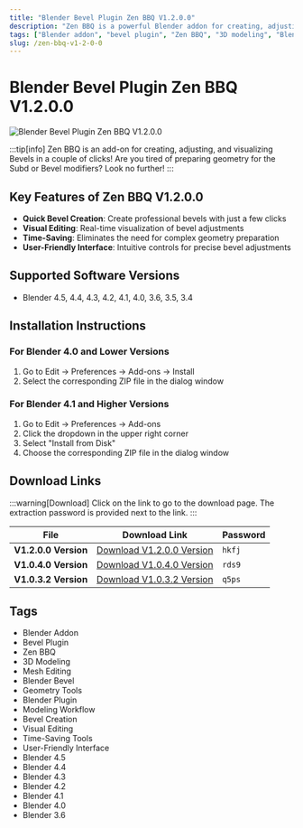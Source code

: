```yaml
---
title: "Blender Bevel Plugin Zen BBQ V1.2.0.0"
description: "Zen BBQ is a powerful Blender addon for creating, adjusting, and visualizing bevels with just a few clicks. Compatible with multiple Blender versions."
tags: ["Blender addon", "bevel plugin", "Zen BBQ", "3D modeling", "Blender bevel", "mesh editing"]
slug: /zen-bbq-v1-2-0-0
---
```

<!--Above is Setting Part-generate depend on content meet Google Seo, you need to balance automation efficiency with Google’s core ranking factors—especially E-E-A-T (Experience, Expertise, Authoritativeness, Trustworthiness), -->

<!--First Part-This is Title -->
# Blender Bevel Plugin Zen BBQ V1.2.0.0

<!--Second Part-This is First Banner -->
![Blender Bevel Plugin Zen BBQ V1.2.0.0](https://www.gfxcamp.com/wp-content/uploads/2022/08/Zen-BBQ.jpg)

:::tip[info]
Zen BBQ is an add-on for creating, adjusting, and visualizing Bevels in a couple of clicks! Are you tired of preparing geometry for the Subd or Bevel modifiers? Look no further!
:::

## Key Features of Zen BBQ V1.2.0.0

- **Quick Bevel Creation**: Create professional bevels with just a few clicks
- **Visual Editing**: Real-time visualization of bevel adjustments
- **Time-Saving**: Eliminates the need for complex geometry preparation
- **User-Friendly Interface**: Intuitive controls for precise bevel adjustments

## Supported Software Versions

- Blender 4.5, 4.4, 4.3, 4.2, 4.1, 4.0, 3.6, 3.5, 3.4

## Installation Instructions

### For Blender 4.0 and Lower Versions
1. Go to Edit → Preferences → Add-ons → Install
2. Select the corresponding ZIP file in the dialog window

### For Blender 4.1 and Higher Versions
1. Go to Edit → Preferences → Add-ons
2. Click the dropdown in the upper right corner
3. Select "Install from Disk"
4. Choose the corresponding ZIP file in the dialog window

<!-- The Last Part-Download -->
## Download Links
:::warning[Download]
Click on the link to go to the download page. The extraction password is provided next to the link.
:::

| File                       | Download Link                                                              | Password |
| -------------------------- | -------------------------------------------------------------------------- | -------- |
| **V1.2.0.0 Version**       | [Download V1.2.0.0 Version](https://pan.baidu.com/s/11DctC5m0Ui-DGkChePwIgA?pwd=hkfj) | `hkfj`   |
| **V1.0.4.0 Version**       | [Download V1.0.4.0 Version](https://pan.baidu.com/s/1lsAjELj8VLU4n_a_NY0GuA?pwd=rds9) | `rds9`   |
| **V1.0.3.2 Version**       | [Download V1.0.3.2 Version](https://pan.baidu.com/s/1G2F4wTrWrxx0yEU6ca8xmQ?pwd=q5ps) | `q5ps`   |

<!-- Generate new SEO-optimized tags based on content for this part,Ensure tags align with Google's E-E-A-T principles  -->
## Tags

- Blender Addon
- Bevel Plugin
- Zen BBQ
- 3D Modeling
- Mesh Editing
- Blender Bevel
- Geometry Tools
- Blender Plugin
- Modeling Workflow
- Bevel Creation
- Visual Editing
- Time-Saving Tools
- User-Friendly Interface
- Blender 4.5
- Blender 4.4
- Blender 4.3
- Blender 4.2
- Blender 4.1
- Blender 4.0
- Blender 3.6